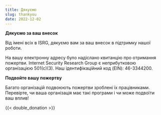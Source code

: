 ```yaml
---
title: Дякуємо
slug: thankyou
date: 2022-12-02
---
```


  <div class="container">
    <p><strong>Дякуємо за ваш внесок</strong></p>
    <p>Від імені всіх в ISRG, дякуємо вам за ваш внесок в підтримку нашої роботи.</p>
    <p>На вашу електронну адресу було надіслано квитанцію про отримання пожертви. Internet Security Research Group є неприбутковою організацією 501(c)(3). Наш ідентифікаційний код (EIN): 46-3344200.</p>
    <p class="pt-2"><strong>Подвойте вашу пожертву</strong></p>
    <p>Багато організацій подвоюють пожертви зроблені їх працівниками. Перевірте, чи ваша організація має такі програми і чи може подвоїти ваш вплив!</p>
    <div class="pt-2">
      {{< double_donation >}}
    </div>
  </div>
